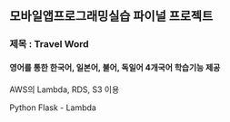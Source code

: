 ## 모바일앱프로그래밍실습 파이널 프로젝트

### 제목 : Travel Word

#### 영어를 통한 한국어, 일본어, 불어, 독일어 4개국어 학습기능 제공

AWS의 Lambda, RDS, S3 이용

Python Flask - Lambda
